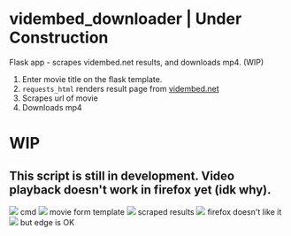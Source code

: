 # vidembed_downloader | Under Construction
Flask app - scrapes vidembed.net results, and downloads mp4. (WIP)
1) Enter movie title on the flask template.
2) <code>requests_html</code> renders result page from <a href="https://www.vidembed.net">vidembed.net</a>
3) Scrapes url of movie
4) Downloads mp4
<h1>WIP</h1>
<h2>This script is still in development. Video playback doesn't work in firefox yet (idk why).</h2>

<img src="https://raw.githubusercontent.com/NEDb-tk/vidembed_downloader/main/images/cmd1.PNG"></img>
cmd
<img src="https://raw.githubusercontent.com/NEDb-tk/vidembed_downloader/main/images/fox1.PNG"></img>
movie form template
<img src="https://raw.githubusercontent.com/NEDb-tk/vidembed_downloader/main/images/fox2.PNG"></img>
scraped results
<img src="https://raw.githubusercontent.com/NEDb-tk/vidembed_downloader/main/images/fox3.PNG"></img>
firefox doesn't like it
<img src="https://raw.githubusercontent.com/NEDb-tk/vidembed_downloader/main/images/edge1.PNG"></img>
but edge is OK
